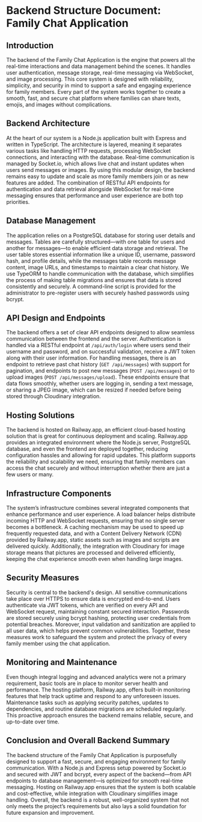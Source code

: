 # Backend Structure Document: Family Chat Application

## Introduction

The backend of the Family Chat Application is the engine that powers all the real-time interactions and data management behind the scenes. It handles user authentication, message storage, real-time messaging via WebSocket, and image processing. This core system is designed with reliability, simplicity, and security in mind to support a safe and engaging experience for family members. Every part of the system works together to create a smooth, fast, and secure chat platform where families can share texts, emojis, and images without complications.

## Backend Architecture

At the heart of our system is a Node.js application built with Express and written in TypeScript. The architecture is layered, meaning it separates various tasks like handling HTTP requests, processing WebSocket connections, and interacting with the database. Real-time communication is managed by Socket.io, which allows live chat and instant updates when users send messages or images. By using this modular design, the backend remains easy to update and scale as more family members join or as new features are added. The combination of RESTful API endpoints for authentication and data retrieval alongside WebSocket for real-time messaging ensures that performance and user experience are both top priorities.

## Database Management

The application relies on a PostgreSQL database for storing user details and messages. Tables are carefully structured—with one table for users and another for messages—to enable efficient data storage and retrieval. The user table stores essential information like a unique ID, username, password hash, and profile details, while the messages table records message content, image URLs, and timestamps to maintain a clear chat history. We use TypeORM to handle communication with the database, which simplifies the process of making table migrations and ensures that data is stored consistently and securely. A command-line script is provided for the administrator to pre-register users with securely hashed passwords using bcrypt.

## API Design and Endpoints

The backend offers a set of clear API endpoints designed to allow seamless communication between the frontend and the server. Authentication is handled via a RESTful endpoint at `/api/auth/login` where users send their username and password, and on successful validation, receive a JWT token along with their user information. For handling messages, there is an endpoint to retrieve past chat history (`GET /api/messages`) with support for pagination, and endpoints to post new messages (`POST /api/messages`) or to upload images (`POST /api/messages/upload`). These endpoints ensure that data flows smoothly, whether users are logging in, sending a text message, or sharing a JPEG image, which can be resized if needed before being stored through Cloudinary integration.

## Hosting Solutions

The backend is hosted on Railway.app, an efficient cloud-based hosting solution that is great for continuous deployment and scaling. Railway.app provides an integrated environment where the Node.js server, PostgreSQL database, and even the frontend are deployed together, reducing configuration hassles and allowing for rapid updates. This platform supports the reliability and scalability we need, ensuring that family members can access the chat securely and without interruption whether there are just a few users or many.

## Infrastructure Components

The system’s infrastructure combines several integrated components that enhance performance and user experience. A load balancer helps distribute incoming HTTP and WebSocket requests, ensuring that no single server becomes a bottleneck. A caching mechanism may be used to speed up frequently requested data, and with a Content Delivery Network (CDN) provided by Railway.app, static assets such as images and scripts are delivered quickly. Additionally, the integration with Cloudinary for image storage means that pictures are processed and delivered efficiently, keeping the chat experience smooth even when handling large images.

## Security Measures

Security is central to the backend's design. All sensitive communications take place over HTTPS to ensure data is encrypted end-to-end. Users authenticate via JWT tokens, which are verified on every API and WebSocket request, maintaining constant secured interaction. Passwords are stored securely using bcrypt hashing, protecting user credentials from potential breaches. Moreover, input validation and sanitization are applied to all user data, which helps prevent common vulnerabilities. Together, these measures work to safeguard the system and protect the privacy of every family member using the chat application.

## Monitoring and Maintenance

Even though integral logging and advanced analytics were not a primary requirement, basic tools are in place to monitor server health and performance. The hosting platform, Railway.app, offers built-in monitoring features that help track uptime and respond to any unforeseen issues. Maintenance tasks such as applying security patches, updates to dependencies, and routine database migrations are scheduled regularly. This proactive approach ensures the backend remains reliable, secure, and up-to-date over time.

## Conclusion and Overall Backend Summary

The backend structure of the Family Chat Application is purposefully designed to support a fast, secure, and engaging environment for family communication. With a Node.js and Express setup powered by Socket.io and secured with JWT and bcrypt, every aspect of the backend—from API endpoints to database management—is optimized for smooth real-time messaging. Hosting on Railway.app ensures that the system is both scalable and cost-effective, while integration with Cloudinary simplifies image handling. Overall, the backend is a robust, well-organized system that not only meets the project’s requirements but also lays a solid foundation for future expansion and improvement.
